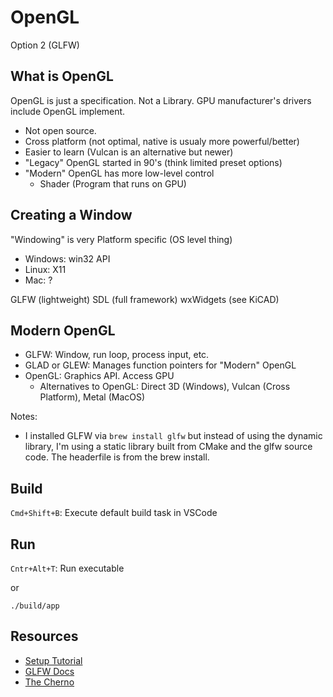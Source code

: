 # OpenGL

Option 2 (GLFW)



## What is OpenGL

OpenGL is just a specification. Not a Library.
GPU manufacturer's drivers include OpenGL implement.
- Not open source.
- Cross platform (not optimal, native is usualy more powerful/better)
- Easier to learn (Vulcan is an alternative but newer)
- "Legacy" OpenGL started in 90's (think limited preset options)
- "Modern" OpenGL has more low-level control
    - Shader (Program that runs on GPU)

## Creating a Window
"Windowing" is very Platform specific (OS level thing)
- Windows: win32 API
- Linux: X11
- Mac: ?

GLFW (lightweight)
SDL (full framework)
wxWidgets (see KiCAD)

## Modern OpenGL
- GLFW: Window, run loop, process input, etc.
- GLAD or GLEW: Manages function pointers for "Modern" OpenGL
- OpenGL: Graphics API. Access GPU
    - Alternatives to OpenGL: Direct 3D (Windows), Vulcan (Cross Platform), Metal (MacOS)

Notes:
- I installed GLFW via `brew install glfw` but instead of using the dynamic library, I'm using a static library built from CMake and the glfw source code. The headerfile is from the brew install.


## Build
`Cmd+Shift+B`: Execute default build task in VSCode

## Run
`Cntr+Alt+T`: Run executable

or

```
./build/app
```

## Resources

- [Setup Tutorial](https://www.youtube.com/watch?v=7-dL6a5_B3I&t=3s)
- [GLFW Docs](https://www.glfw.org/documentation.html)
- [The Cherno](https://www.youtube.com/watch?v=OR4fNpBjmq8&list=PLlrATfBNZ98foTJPJ_Ev03o2oq3-GGOS2&index=2)